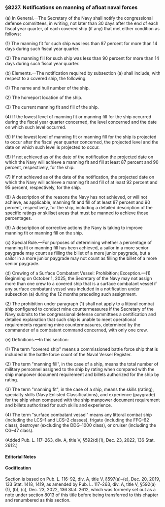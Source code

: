 ### §8227. Notifications on manning of afloat naval forces ###

(a) In General.—The Secretary of the Navy shall notify the congressional defense committees, in writing, not later than 30 days after the end of each fiscal year quarter, of each covered ship (if any) that met either condition as follows:

(1) The manning fit for such ship was less than 87 percent for more than 14 days during such fiscal year quarter.

(2) The manning fill for such ship was less than 90 percent for more than 14 days during such fiscal year quarter.

(b) Elements.—The notification required by subsection (a) shall include, with respect to a covered ship, the following:

(1) The name and hull number of the ship.

(2) The homeport location of the ship.

(3) The current manning fit and fill of the ship.

(4) If the lowest level of manning fit or manning fill for the ship occurred during the fiscal year quarter concerned, the level concerned and the date on which such level occurred.

(5) If the lowest level of manning fit or manning fill for the ship is projected to occur after the fiscal year quarter concerned, the projected level and the date on which such level is projected to occur.

(6) If not achieved as of the date of the notification the projected date on which the Navy will achieve a manning fit and fill at least 87 percent and 90 percent, respectively, for the ship.

(7) If not achieved as of the date of the notification, the projected date on which the Navy will achieve a manning fit and fill of at least 92 percent and 95 percent, respectively, for the ship.

(8) A description of the reasons the Navy has not achieved, or will not achieve, as applicable, manning fit and fill of at least 87 percent and 90 percent, respectively, for the ship, including a detailed description of the specific ratings or skillset areas that must be manned to achieve those percentages.

(9) A description of corrective actions the Navy is taking to improve manning fit or manning fill on the ship.

(c) Special Rule.—For purposes of determining whether a percentage of manning fit or manning fill has been achieved, a sailor in a more senior paygrade may count as filling the billet of a more junior paygrade, but a sailor in a more junior paygrade may not count as filling the billet of a more senior paygrade.

(d) Crewing of a Surface Combatant Vessel: Prohibition; Exception.—(1) Beginning on October 1, 2025, the Secretary of the Navy may not assign more than one crew to a covered ship that is a surface combatant vessel if any surface combatant vessel was included in a notification under subsection (a) during the 12 months preceding such assignment.

(2) The prohibition under paragraph (1) shall not apply to a littoral combat ship configured to conduct mine countermeasures if the Secretary of the Navy submits to the congressional defense committees a certification and detailed explanation that such ship is unable to meet operational requirements regarding mine countermeasures, determined by the commander of a combatant command concerned, with only one crew.

(e) Definitions.—In this section:

(1) The term "covered ship" means a commissioned battle force ship that is included in the battle force count of the Naval Vessel Register.

(2) The term "manning fill", in the case of a ship, means the total number of military personnel assigned to the ship by rating when compared with the ship manpower document requirement and billets authorized for the ship by rating.

(3) The term "manning fit", in the case of a ship, means the skills (rating), specialty skills (Navy Enlisted Classifications), and experience (paygrade) for the ship when compared with the ship manpower document requirement and billets authorized for such skills and experience.

(4) The term "surface combatant vessel" means any littoral combat ship (including the LCS–1 and LCS–2 classes), frigate (including the FFG–62 class), destroyer (excluding the DDG–1000 class), or cruiser (including the CG–47 class).

(Added Pub. L. 117–263, div. A, title V, §592(d)(1), Dec. 23, 2022, 136 Stat. 2612.)

#### **Editorial Notes** ####

#### Codification ####

Section is based on Pub. L. 116–92, div. A, title V, §597(a)–(e), Dec. 20, 2019, 133 Stat. 1418, 1419, as amended by Pub. L. 117–263, div. A, title V, §592(a)(1), (b), (c), Dec. 23, 2022, 136 Stat. 2612, which was formerly set out as a note under section 8013 of this title before being transferred to this chapter and renumbered as this section.